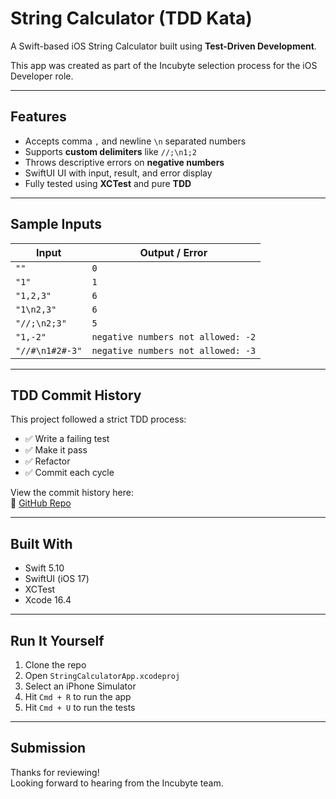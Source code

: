 # String Calculator (TDD Kata)

A Swift-based iOS String Calculator built using **Test-Driven Development**.

This app was created as part of the Incubyte selection process for the iOS Developer role.

---

##  Features

- Accepts comma `,` and newline `\n` separated numbers
- Supports **custom delimiters** like `//;\n1;2`
- Throws descriptive errors on **negative numbers**
- SwiftUI UI with input, result, and error display
- Fully tested using **XCTest** and pure **TDD**

---

##  Sample Inputs

| Input                  | Output / Error |
|------------------------|----------------|
| `""`                   | `0`            |
| `"1"`                  | `1`            |
| `"1,2,3"`              | `6`            |
| `"1\n2,3"`             | `6`            |
| `"//;\n2;3"`           | `5`            |
| `"1,-2"`               | `negative numbers not allowed: -2` |
| `"//#\n1#2#-3"`        | `negative numbers not allowed: -3` |

---

##  TDD Commit History

This project followed a strict TDD process:
- ✅ Write a failing test
- ✅ Make it pass
- ✅ Refactor
- ✅ Commit each cycle

View the commit history here:  
🔗 [GitHub Repo](https://github.com/mdiostest/StringCalculator)

---

##  Built With

- Swift 5.10
- SwiftUI (iOS 17)
- XCTest
- Xcode 16.4

---

##  Run It Yourself

1. Clone the repo
2. Open `StringCalculatorApp.xcodeproj`
3. Select an iPhone Simulator
4. Hit `Cmd + R` to run the app
5. Hit `Cmd + U` to run the tests

---

##  Submission

Thanks for reviewing!  
Looking forward to hearing from the Incubyte team.
